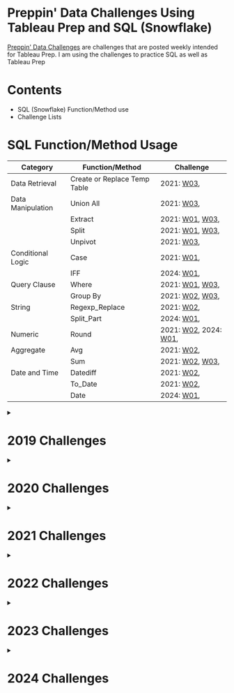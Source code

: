 # Preppin' Data Challenges Using Tableau Prep and SQL (Snowflake)

[Preppin' Data Challenges](https://preppindata.blogspot.com/) are challenges that are posted weekly intended for Tableau Prep. I am using the challenges to practice SQL as well as Tableau Prep

# Contents

- SQL (Snowflake) Function/Method use
- Challenge Lists

# SQL Function/Method Usage

| Category          | Function/Method              | Challenge                                                               |
| ----------------- | ---------------------------- | ----------------------------------------------------------------------- |
| Data Retrieval    | Create or Replace Temp Table | 2021: [W03](2021/Week_3/README.md),                                     |
| Data Manipulation | Union All                    | 2021: [W03](2021/Week_3/README.md),                                     |
|                   | Extract                      | 2021: [W01](2021/Week_1/README.md), [W03](2021/Week_3/README.md),       |
|                   | Split                        | 2021: [W01](2021/Week_1/README.md), [W03](2021/Week_3/README.md),       |
|                   | Unpivot                      | 2021: [W03](2021/Week_3/README.md),                                     |
| Conditional Logic | Case                         | 2021: [W01](2021/Week_1/README.md),                                     |
|                   | IFF                          | 2024: [W01](2024/Week_1/README.md),                                     |
| Query Clause      | Where                        | 2021: [W01](2021/Week_1/README.md), [W03](2021/Week_3/README.md),       |
|                   | Group By                     | 2021: [W02](2021/Week_2/README.md), [W03](2021/Week_3/README.md),       |
| String            | Regexp_Replace               | 2021: [W02](2021/Week_2/README.md),                                     |
|                   | Split_Part                   | 2024: [W01](2024/Week_1/README.md),                                     |
| Numeric           | Round                        | 2021: [W02](2021/Week_2/README.md), 2024: [W01](2024/Week_1/README.md), |
| Aggregate         | Avg                          | 2021: [W02](2021/Week_2/README.md),                                     |
|                   | Sum                          | 2021: [W02](2021/Week_2/README.md), [W03](2021/Week_3/README.md),       |
| Date and Time     | Datediff                     | 2021: [W02](2021/Week_2/README.md),                                     |
|                   | To_Date                      | 2021: [W02](2021/Week_2/README.md),                                     |
|                   | Date                         | 2024: [W01](2024/Week_1/README.md),                                     |

<details>
<summary>
  
# 2019 Challenges
</summary>

Click on the challenge hyperlink to view solutions

|           |           | Challenges                      |           |           |
| --------- | --------- | ------------------------------- | --------- | --------- |
| [Week 1]  | [Week 2]  | [Week 3](2019/Week_3/README.md) | [Week 4]  | [Week 5]  |
| [Week 6]  | [Week 7]  | [Week 8]                        | [Week 9]  | [Week 10] |
| [Week 11] | [Week 12] | [Week 13]                       | [Week 14] | [Week 15] |
| [Week 16] | [Week 17] | [Week 18]                       | [Week 19] | [Week 20] |
| [Week 21] | [Week 22] | [Week 23]                       | [Week 24] | [Week 25] |
| [Week 26] | [Week 27] | [Week 28]                       | [Week 29] | [Week 30] |
| [Week 31] | [Week 32] | [Week 33]                       | [Week 34] | [Week 35] |
| [Week 36] | [Week 37] | [Week 38]                       | [Week 39] | [Week 40] |
| [Week 41] | [Week 42] | [Week 43]                       | [Week 44] | [Week 45] |
| [Week 46] |           |                                 |           |           |

</details>

<details>
<summary>
  
# 2020 Challenges
</summary>

Click on the challenge hyperlink to view solutions

|           |           | Challenges |           |           |
| --------- | --------- | ---------- | --------- | --------- |
| [Week 1]  | [Week 2]  | [Week 3]   | [Week 4]  | [Week 5]  |
| [Week 6]  | [Week 7]  | [Week 8]   | [Week 9]  | [Week 10] |
| [Week 11] | [Week 12] | [Week 13]  | [Week 14] | [Week 15] |
| [Week 16] | [Week 17] | [Week 18]  | [Week 19] | [Week 20] |
| [Week 21] | [Week 22] | [Week 23]  | [Week 24] | [Week 25] |
| [Week 26] | [Week 27] | [Week 28]  | [Week 29] | [Week 30] |
| [Week 31] | [Week 32] | [Week 33]  | [Week 34] | [Week 35] |
| [Week 36] | [Week 37] | [Week 38]  | [Week 39] | [Week 40] |
| [Week 41] | [Week 42] | [Week 43]  | [Week 44] | [Week 45] |
| [Week 46] |           |            |           |           |

</details>

<details>
<summary>
  
# 2021 Challenges
</summary>

Click on the challenge hyperlink to view solutions

|                                 |                                 | Challenges                      |                                 |           |
| ------------------------------- | ------------------------------- | ------------------------------- | ------------------------------- | --------- |
| [Week 1](2021/Week_1/README.md) | [Week 2](2021/Week_2/README.md) | [Week 3](2021/Week_3/README.md) | [Week 4](2021/Week_4/README.md) | [Week 5]  |
| [Week 6]                        | [Week 7]                        | [Week 8]                        | [Week 9]                        | [Week 10] |
| [Week 11]                       | [Week 12]                       | [Week 13]                       | [Week 14]                       | [Week 15] |
| [Week 16]                       | [Week 17]                       | [Week 18]                       | [Week 19]                       | [Week 20] |
| [Week 21]                       | [Week 22]                       | [Week 23]                       | [Week 24]                       | [Week 25] |
| [Week 26]                       | [Week 27]                       | [Week 28]                       | [Week 29]                       | [Week 30] |
| [Week 31]                       | [Week 32]                       | [Week 33]                       | [Week 34]                       | [Week 35] |
| [Week 36]                       | [Week 37]                       | [Week 38]                       | [Week 39]                       | [Week 40] |
| [Week 41]                       | [Week 42]                       | [Week 43]                       | [Week 44]                       | [Week 45] |
| [Week 46]                       |                                 |                                 |                                 |           |

</details>

<details>
<summary>
  
# 2022 Challenges
</summary>

Click on the challenge hyperlink to view solutions

|                                   |           | Challenges                      |           |                                   |
| --------------------------------- | --------- | ------------------------------- | --------- | --------------------------------- |
| [Week 1](2022/Week_1/README.md)   | [Week 2]  | [Week 3](2022/Week_3/README.md) | [Week 4]  | [Week 5]                          |
| [Week 6]                          | [Week 7]  | [Week 8]                        | [Week 9]  | [Week 10]                         |
| [Week 11]                         | [Week 12] | [Week 13]                       | [Week 14] | [Week 15]                         |
| [Week 16]                         | [Week 17] | [Week 18]                       | [Week 19] | [Week 20]                         |
| [Week 21]                         | [Week 22] | [Week 23]                       | [Week 24] | [Week 25]                         |
| [Week 26]                         | [Week 27] | [Week 28]                       | [Week 29] | [Week 30](2022/Week_30/README.md) |
| [Week 31]                         | [Week 32] | [Week 33]                       | [Week 34] | [Week 35]                         |
| [Week 36]                         | [Week 37] | [Week 38]                       | [Week 39] | [Week 40]                         |
| [Week 41](2022/Week_41/README.md) | [Week 42] | [Week 43]                       | [Week 44] | [Week 45]                         |
| [Week 46]                         |           |                                 |           |                                   |

</details>

<details>
<summary>
  
# 2023 Challenges
</summary>

Click on the challenge hyperlink to view solutions

|           |           | Challenges |           |           |
| --------- | --------- | ---------- | --------- | --------- |
| [Week 1]  | [Week 2]  | [Week 3]   | [Week 4]  | [Week 5]  |
| [Week 6]  | [Week 7]  | [Week 8]   | [Week 9]  | [Week 10] |
| [Week 11] | [Week 12] | [Week 13]  | [Week 14] | [Week 15] |
| [Week 16] | [Week 17] | [Week 18]  | [Week 19] | [Week 20] |
| [Week 21] | [Week 22] | [Week 23]  | [Week 24] | [Week 25] |
| [Week 26] | [Week 27] | [Week 28]  | [Week 29] | [Week 30] |
| [Week 31] | [Week 32] | [Week 33]  | [Week 34] | [Week 35] |
| [Week 36] | [Week 37] | [Week 38]  | [Week 39] | [Week 40] |
| [Week 41] | [Week 42] | [Week 43]  | [Week 44] | [Week 45] |
| [Week 46] |           |            |           |           |

</details>

<details>
<summary>
  
# 2024 Challenges
</summary>

Click on the challenge hyperlink to view solutions

|                                 |                                 | Challenges                      |           |           |
| ------------------------------- | ------------------------------- | ------------------------------- | --------- | --------- |
| [Week 1](2024/Week_1/README.md) | [Week 2](2024/Week_2/README.md) | [Week 3](2024/Week_3/README.md) | [Week 4]  | [Week 5]  |
| [Week 6]                        | [Week 7]                        | [Week 8]                        | [Week 9]  | [Week 10] |
| [Week 11]                       | [Week 12]                       | [Week 13]                       | [Week 14] | [Week 15] |
| [Week 16]                       | [Week 17]                       | [Week 18]                       | [Week 19] | [Week 20] |
| [Week 21]                       | [Week 22]                       | [Week 23]                       | [Week 24] | [Week 25] |
| [Week 26]                       | [Week 27]                       | [Week 28]                       | [Week 29] | [Week 30] |
| [Week 31]                       | [Week 32]                       | [Week 33]                       | [Week 34] | [Week 35] |
| [Week 36]                       | [Week 37]                       | [Week 38]                       | [Week 39] | [Week 40] |
| [Week 41]                       | [Week 42]                       | [Week 43]                       | [Week 44] | [Week 45] |
| [Week 46]                       |                                 |                                 |           |           |

</details>
